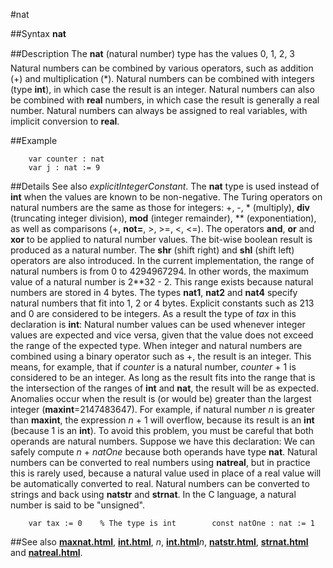 
#nat

##Syntax
**nat**



##Description
The **nat** (natural number) type has the values 0, 1, 2, 3 &#133; Natural numbers can be combined by various operators, such as addition (+) and multiplication (*). Natural numbers can be combined with integers (type **int**), in which case the result is an integer. Natural numbers can also be combined with **real** numbers, in which case the result is generally a real number. Natural numbers can always be assigned to real variables, with implicit conversion to **real**.



##Example



        var counter : nat
        var j : nat := 9
##Details
See also _explicitIntegerConstant_. The **nat** type is used instead of **int** when the values are known to be non-negative.
The Turing operators on natural numbers are the same as those for integers: +, -, * (multiply), **div** (truncating integer division), **mod** (integer remainder), ** (exponentiation), as well as comparisons (+, **not=**, >, >=, <, <=). The operators **and**, **or** and **xor** to be applied to natural number values. The bit-wise boolean result is produced as a natural number. The **shr** (shift right) and **shl** (shift left) operators are also introduced.
In the current implementation, the range of natural numbers is from 0 to 4294967294. In other words, the maximum value of a natural number is 2**32 - 2. This range exists because natural numbers are stored in 4 bytes. The types **nat1**, **nat2** and **nat4** specify natural numbers that fit into 1, 2 or 4 bytes.
Explicit constants such as 213 and 0 are considered to be integers. As a result the type of _tax_ in this declaration is **int**:
Natural number values can be used whenever integer values are expected and vice versa, given that the value does not exceed the range of the expected type.
When integer and natural numbers are combined using a binary operator such as +, the result is an integer. This means, for example, that if _counter_ is a natural number, _counter_ + 1 is considered to be an integer. As long as the result fits into the range that is the intersection of the ranges of **int** and **nat**, the result will be as expected. Anomalies occur when the result is (or would be) greater than the largest integer (**maxint**=2147483647). For example, if natural number _n_ is greater than **maxint**, the expression _n_ + 1 will overflow, because its result is an **int** (because 1 is an **int**). To avoid this problem, you must be careful that both operands are natural numbers. 
Suppose we have this declaration:
We can safely compute _n_ + _natOne_ because both operands have type **nat**.
Natural numbers can be converted to real numbers using **natreal**, but in practice this is rarely used, because a natural value used in place of a real value will be automatically converted to real.
Natural numbers can be converted to strings and back using **natstr** and **strnat**.
In the C language, a natural number is said to be "unsigned".


        var tax := 0    % The type is int        const natOne : nat := 1
##See also
**[maxnat.html](maxnat)**, **[int.html](int)**, **[](nat)**_n_, **[int.html](int)**_n_, **[natstr.html](natstr)**, **[strnat.html](strnat)** and **[natreal.html](natreal)**.


